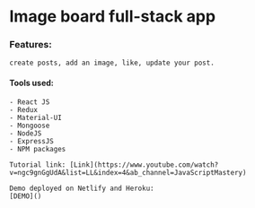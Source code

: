 # Image board full-stack app

### Features: 
    create posts, add an image, like, update your post.

#### Tools used:     
    - React JS
    - Redux
    - Material-UI
    - Mongoose
    - NodeJS
    - ExpressJS
    - NPM packages

    Tutorial link: [Link](https://www.youtube.com/watch?v=ngc9gnGgUdA&list=LL&index=4&ab_channel=JavaScriptMastery)

    Demo deployed on Netlify and Heroku:
    [DEMO]()